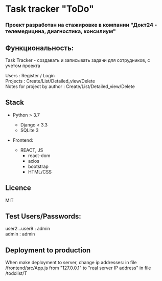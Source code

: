 # Task tracker "ToDo" 
### Проект разработан на стажировке в компании "Докт24 - телемедицина, диагностика, консилиум"

## Функциональность:
Task Tracker  - создавать и записывать задачи для сотрудников, с учетом проекта

Users : Register / Login  
Projects : Create/List/Detailed_view/Delete  
Notes for project by author : Create/List/Detailed_view/Delete  


## Stack

- Python > 3.7
    - Django < 3.3
    - SQLite 3

- Frontend: 
  - REACT, JS
    - react-dom
    - axios
    - bootstrap
    - HTML/CSS

## Licence

MIT

## Test Users/Passwords:
user2...user9 : admin  
admin : admin  

## Deployment to production
When make deployment to server, change ip addresses:
in file /frontend/src/App.js  from "127.0.0.1" to "real server IP address"
in file /todolist/T

